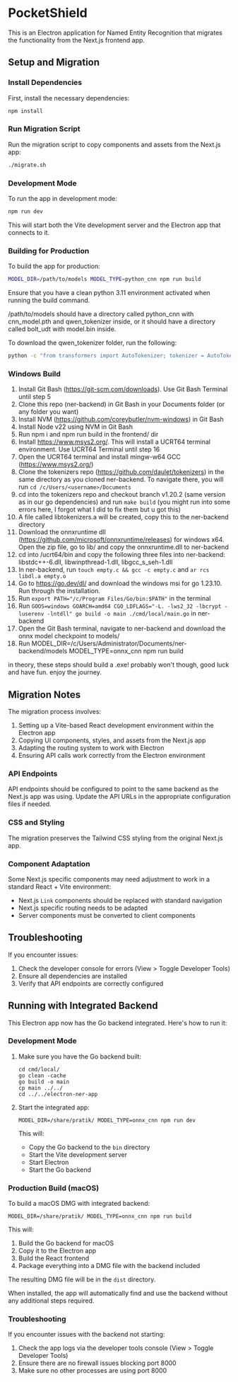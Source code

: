 # PocketShield

This is an Electron application for Named Entity Recognition that migrates the functionality from the Next.js frontend app.

## Setup and Migration

### Install Dependencies

First, install the necessary dependencies:

```bash
npm install
```

### Run Migration Script

Run the migration script to copy components and assets from the Next.js app:

```bash
./migrate.sh
```

### Development Mode

To run the app in development mode:

```bash
npm run dev
```

This will start both the Vite development server and the Electron app that connects to it.

### Building for Production

To build the app for production:

```bash
MODEL_DIR=/path/to/models MODEL_TYPE=python_cnn npm run build
```

Ensure that you have a clean python 3.11 environment activated when running the build command. 

/path/to/models should have a directory called python_cnn with cnn_model.pth and qwen_tokenizer inside, or it should have a directory called bolt_udt with model.bin inside.

To download the qwen_tokenizer folder, run the following:
```bash
python -c "from transformers import AutoTokenizer; tokenizer = AutoTokenizer.from_pretrained('Qwen/Qwen2.5-0.5B'); tokenizer.save_pretrained('qwen_tokenizer')"
```

### Windows Build
1. Install Git Bash (https://git-scm.com/downloads). Use Git Bash Terminal until step 5
2. Clone this repo (ner-backend) in Git Bash in your Documents folder (or any folder you want)
3. Install NVM (https://github.com/coreybutler/nvm-windows) in Git Bash
4. Install Node v22 using NVM in Git Bash
5. Run npm i and npm run build in the frontend/ dir
6. Install https://www.msys2.org/. This will install a UCRT64 terminal environment. Use UCRT64 Terminal until step 16
7. Open the UCRT64 terminal and install mingw-w64 GCC (https://www.msys2.org/)
8. Clone the tokenizers repo (https://github.com/daulet/tokenizers) in the same directory as you cloned ner-backend. To navigate there, you will run `cd /c/Users/<username>/Documents`
9. cd into the tokenizers repo and checkout branch v1.20.2 (same version as in our go dependencies) and run `make build` (you might run into some errors here, I forgot what I did to fix them but u got this)
10. A file called libtokenizers.a will be created, copy this to the ner-backend directory
11. Download the onnxruntime dll (https://github.com/microsoft/onnxruntime/releases) for windows x64. Open the zip file, go to lib/ and copy the onnxruntime.dll to ner-backend
12. cd into /ucrt64/bin and copy the following three files into ner-backend: libstdc++-6.dll, libwinpthread-1.dll, libgcc_s_seh-1.dll
13. In ner-backend, run `touch empty.c && gcc -c empty.c` and `ar rcs libdl.a empty.o`
14. Go to https://go.dev/dl/ and download the windows msi for go 1.23.10. Run through the installation.
15. Run `export PATH="/c/Program Files/Go/bin:$PATH"` in the terminal
16. Run `GOOS=windows GOARCH=amd64 CGO_LDFLAGS="-L. -lws2_32 -lbcrypt -luserenv -lntdll" go build -o main ./cmd/local/main.go` in ner-backend
17. Open the Git Bash terminal, navigate to ner-backend and download the onnx model checkpoint to models/
18. Run MODEL_DIR=/c/Users/Administrator/Documents/ner-backend/models MODEL_TYPE=onnx_cnn npm run build

in theory, these steps should build a .exe! probably won't though, good luck and have fun. enjoy the journey.


## Migration Notes

The migration process involves:

1. Setting up a Vite-based React development environment within the Electron app
2. Copying UI components, styles, and assets from the Next.js app
3. Adapting the routing system to work with Electron
4. Ensuring API calls work correctly from the Electron environment

### API Endpoints

API endpoints should be configured to point to the same backend as the Next.js app was using. Update the API URLs in the appropriate configuration files if needed.

### CSS and Styling

The migration preserves the Tailwind CSS styling from the original Next.js app.

### Component Adaptation

Some Next.js specific components may need adjustment to work in a standard React + Vite environment:

- Next.js `Link` components should be replaced with standard navigation
- Next.js specific routing needs to be adapted
- Server components must be converted to client components

## Troubleshooting

If you encounter issues:

1. Check the developer console for errors (View > Toggle Developer Tools)
2. Ensure all dependencies are installed
3. Verify that API endpoints are correctly configured 

## Running with Integrated Backend

This Electron app now has the Go backend integrated. Here's how to run it:

### Development Mode

1. Make sure you have the Go backend built:
   ```
   cd cmd/local/
   go clean -cache
   go build -o main
   cp main ../../
   cd ../../electron-ner-app
   ```

2. Start the integrated app:
   ```
   MODEL_DIR=/share/pratik/ MODEL_TYPE=onnx_cnn npm run dev
   ```
   This will:
   - Copy the Go backend to the `bin` directory
   - Start the Vite development server
   - Start Electron
   - Start the Go backend

### Production Build (macOS)

To build a macOS DMG with integrated backend:

```
MODEL_DIR=/share/pratik/ MODEL_TYPE=onnx_cnn npm run build
```

This will:
1. Build the Go backend for macOS
2. Copy it to the Electron app
3. Build the React frontend
4. Package everything into a DMG file with the backend included

The resulting DMG file will be in the `dist` directory. 

When installed, the app will automatically find and use the backend without any additional steps required.

### Troubleshooting

If you encounter issues with the backend not starting:

1. Check the app logs via the developer tools console (View > Toggle Developer Tools)
2. Ensure there are no firewall issues blocking port 8000
3. Make sure no other processes are using port 8000 